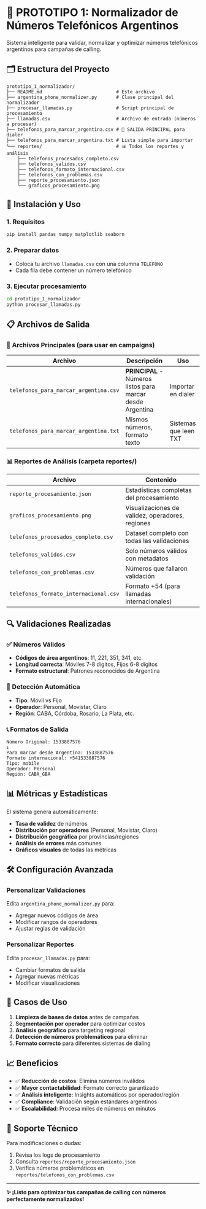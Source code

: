 # 📱 PROTOTIPO 1: Normalizador de Números Telefónicos Argentinos

Sistema inteligente para validar, normalizar y optimizar números telefónicos argentinos para campañas de calling.

## 🗂️ Estructura del Proyecto

```
prototipo_1_normalizador/
├── README.md                           # Este archivo
├── argentina_phone_normalizer.py       # Clase principal del normalizador
├── procesar_llamadas.py                # Script principal de procesamiento
├── llamadas.csv                        # Archivo de entrada (números a procesar)
├── telefonos_para_marcar_argentina.csv # 🎯 SALIDA PRINCIPAL para dialer
├── telefonos_para_marcar_argentina.txt # Lista simple para importar
└── reportes/                           # 📊 Todos los reportes y análisis
    ├── telefonos_procesados_completo.csv
    ├── telefonos_validos.csv
    ├── telefonos_formato_internacional.csv
    ├── telefonos_con_problemas.csv
    ├── reporte_procesamiento.json
    └── graficos_procesamiento.png
```

## 🚀 Instalación y Uso

### 1. Requisitos
```bash
pip install pandas numpy matplotlib seaborn
```

### 2. Preparar datos
- Coloca tu archivo `llamadas.csv` con una columna `TELEFONO`
- Cada fila debe contener un número telefónico

### 3. Ejecutar procesamiento
```bash
cd prototipo_1_normalizador
python procesar_llamadas.py
```

## 📋 Archivos de Salida

### 🎯 **Archivos Principales (para usar en campaigns)**

| Archivo | Descripción | Uso |
|---------|-------------|-----|
| `telefonos_para_marcar_argentina.csv` | **PRINCIPAL** - Números listos para marcar desde Argentina | Importar en dialer |
| `telefonos_para_marcar_argentina.txt` | Mismos números, formato texto | Sistemas que leen TXT |

### 📊 **Reportes de Análisis (carpeta reportes/)**

| Archivo | Contenido |
|---------|-----------|
| `reporte_procesamiento.json` | Estadísticas completas del procesamiento |
| `graficos_procesamiento.png` | Visualizaciones de validez, operadores, regiones |
| `telefonos_procesados_completo.csv` | Dataset completo con todas las validaciones |
| `telefonos_validos.csv` | Solo números válidos con metadatos |
| `telefonos_con_problemas.csv` | Números que fallaron validación |
| `telefonos_formato_internacional.csv` | Formato +54 (para llamadas internacionales) |

## 🔍 Validaciones Realizadas

### ✅ Números Válidos
- **Códigos de área argentinos**: 11, 221, 351, 341, etc.
- **Longitud correcta**: Móviles 7-8 dígitos, Fijos 6-8 dígitos
- **Formato estructural**: Patrones reconocidos de Argentina

### 📱 Detección Automática
- **Tipo**: Móvil vs Fijo
- **Operador**: Personal, Movistar, Claro
- **Región**: CABA, Córdoba, Rosario, La Plata, etc.

### 📞 Formatos de Salida

```
Número Original: 1533887576
↓
Para marcar desde Argentina: 1533887576
Formato internacional: +541533887576
Tipo: mobile
Operador: Personal
Región: CABA_GBA
```

## 📊 Métricas y Estadísticas

El sistema genera automáticamente:

- **Tasa de validez** de números
- **Distribución por operadores** (Personal, Movistar, Claro)
- **Distribución geográfica** por provincias/regiones
- **Análisis de errores** más comunes
- **Gráficos visuales** de todas las métricas

## 🛠️ Configuración Avanzada

### Personalizar Validaciones
Edita `argentina_phone_normalizer.py` para:
- Agregar nuevos códigos de área
- Modificar rangos de operadores
- Ajustar reglas de validación

### Personalizar Reportes
Edita `procesar_llamadas.py` para:
- Cambiar formatos de salida
- Agregar nuevas métricas
- Modificar visualizaciones

## 🎯 Casos de Uso

1. **Limpieza de bases de datos** antes de campañas
2. **Segmentación por operador** para optimizar costos
3. **Análisis geográfico** para targeting regional
4. **Detección de números problemáticos** para eliminar
5. **Formato correcto** para diferentes sistemas de dialing

## 📈 Beneficios

- ✅ **Reducción de costos**: Elimina números inválidos
- ✅ **Mayor contactabilidad**: Formato correcto garantizado  
- ✅ **Análisis inteligente**: Insights automáticos por operador/región
- ✅ **Compliance**: Validación según estándares argentinos
- ✅ **Escalabilidad**: Procesa miles de números en minutos

## 🔧 Soporte Técnico

Para modificaciones o dudas:
1. Revisa los logs de procesamiento
2. Consulta `reportes/reporte_procesamiento.json` 
3. Verifica números problemáticos en `reportes/telefonos_con_problemas.csv`

---

**✨ ¡Listo para optimizar tus campañas de calling con números perfectamente normalizados!**